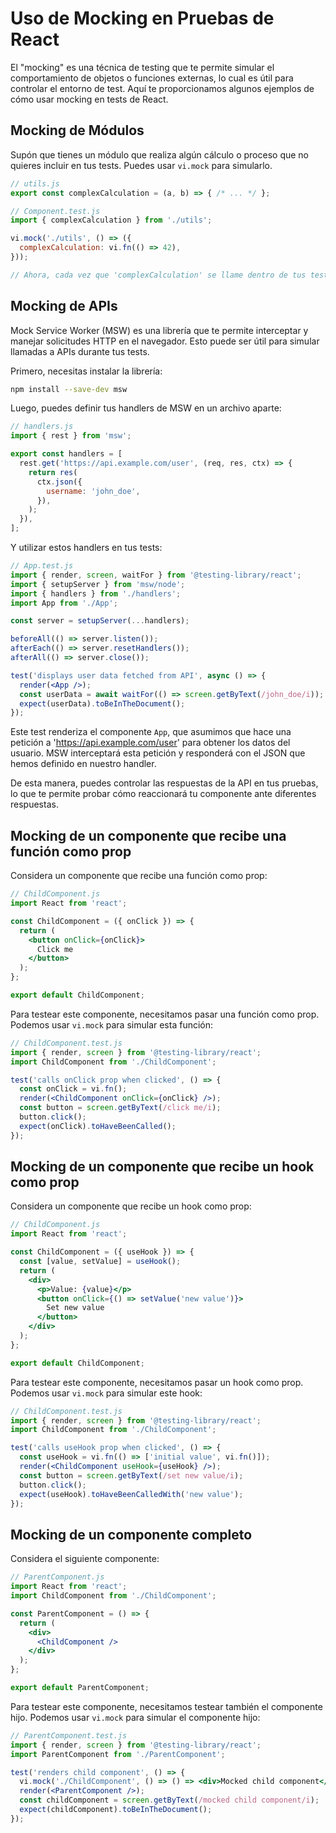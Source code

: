 # Uso de Mocking en Pruebas de React

El "mocking" es una técnica de testing que te permite simular el comportamiento de objetos o funciones externas, lo cual es útil para controlar el entorno de test. Aquí te proporcionamos algunos ejemplos de cómo usar mocking en tests de React.

## Mocking de Módulos

Supón que tienes un módulo que realiza algún cálculo o proceso que no quieres incluir en tus tests. Puedes usar `vi.mock` para simularlo.

```jsx
// utils.js
export const complexCalculation = (a, b) => { /* ... */ };
```

```jsx
// Component.test.js
import { complexCalculation } from './utils';

vi.mock('./utils', () => ({
  complexCalculation: vi.fn(() => 42),
}));

// Ahora, cada vez que 'complexCalculation' se llame dentro de tus tests, devolverá 42.
```

## Mocking de APIs

Mock Service Worker (MSW) es una librería que te permite interceptar y manejar solicitudes HTTP en el navegador. Esto puede ser útil para simular llamadas a APIs durante tus tests.

Primero, necesitas instalar la librería:

```bash
npm install --save-dev msw
```

Luego, puedes definir tus handlers de MSW en un archivo aparte:

```jsx
// handlers.js
import { rest } from 'msw';

export const handlers = [
  rest.get('https://api.example.com/user', (req, res, ctx) => {
    return res(
      ctx.json({
        username: 'john_doe',
      }),
    );
  }),
];
```

Y utilizar estos handlers en tus tests:

```jsx
// App.test.js
import { render, screen, waitFor } from '@testing-library/react';
import { setupServer } from 'msw/node';
import { handlers } from './handlers';
import App from './App';

const server = setupServer(...handlers);

beforeAll(() => server.listen());
afterEach(() => server.resetHandlers());
afterAll(() => server.close());

test('displays user data fetched from API', async () => {
  render(<App />);
  const userData = await waitFor(() => screen.getByText(/john_doe/i));
  expect(userData).toBeInTheDocument();
});
```

Este test renderiza el componente `App`, que asumimos que hace una petición a 'https://api.example.com/user' para obtener los datos del usuario. MSW interceptará esta petición y responderá con el JSON que hemos definido en nuestro handler.

De esta manera, puedes controlar las respuestas de la API en tus pruebas, lo que te permite probar cómo reaccionará tu componente ante diferentes respuestas.

## Mocking de un componente que recibe una función como prop

Considera un componente que recibe una función como prop:

```jsx
// ChildComponent.js
import React from 'react';

const ChildComponent = ({ onClick }) => {
  return (
    <button onClick={onClick}>
      Click me
    </button>
  );
};

export default ChildComponent;
```

Para testear este componente, necesitamos pasar una función como prop. Podemos usar `vi.mock` para simular esta función:

```jsx
// ChildComponent.test.js
import { render, screen } from '@testing-library/react';
import ChildComponent from './ChildComponent';

test('calls onClick prop when clicked', () => {
  const onClick = vi.fn();
  render(<ChildComponent onClick={onClick} />);
  const button = screen.getByText(/click me/i);
  button.click();
  expect(onClick).toHaveBeenCalled();
});
```

## Mocking de un componente que recibe un hook como prop

Considera un componente que recibe un hook como prop:

```jsx
// ChildComponent.js
import React from 'react';

const ChildComponent = ({ useHook }) => {
  const [value, setValue] = useHook();
  return (
    <div>
      <p>Value: {value}</p>
      <button onClick={() => setValue('new value')}>
        Set new value
      </button>
    </div>
  );
};

export default ChildComponent;
```

Para testear este componente, necesitamos pasar un hook como prop. Podemos usar `vi.mock` para simular este hook:

```jsx
// ChildComponent.test.js
import { render, screen } from '@testing-library/react';
import ChildComponent from './ChildComponent';

test('calls useHook prop when clicked', () => {
  const useHook = vi.fn(() => ['initial value', vi.fn()]);
  render(<ChildComponent useHook={useHook} />);
  const button = screen.getByText(/set new value/i);
  button.click();
  expect(useHook).toHaveBeenCalledWith('new value');
});
```

## Mocking de un componente completo

Considera el siguiente componente:

```jsx
// ParentComponent.js
import React from 'react';
import ChildComponent from './ChildComponent';

const ParentComponent = () => {
  return (
    <div>
      <ChildComponent />
    </div>
  );
};

export default ParentComponent;
```

Para testear este componente, necesitamos testear también el componente hijo. Podemos usar `vi.mock` para simular el componente hijo:

```jsx
// ParentComponent.test.js
import { render, screen } from '@testing-library/react';
import ParentComponent from './ParentComponent';

test('renders child component', () => {
  vi.mock('./ChildComponent', () => () => <div>Mocked child component</div>);
  render(<ParentComponent />);
  const childComponent = screen.getByText(/mocked child component/i);
  expect(childComponent).toBeInTheDocument();
});
```
